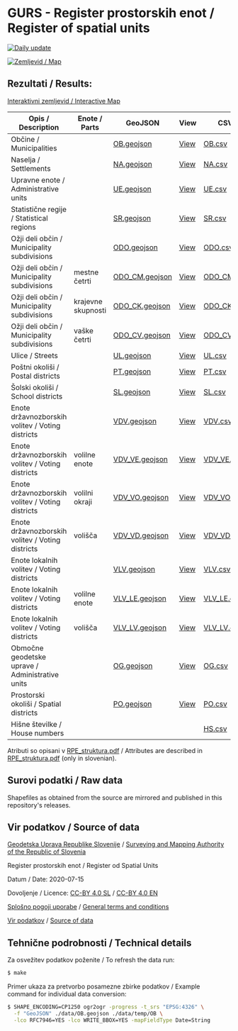 # GURS - Register prostorskih enot / Register of spatial units

[![Daily update](https://github.com/stefanb/gurs-obcine/workflows/Daily%20update/badge.svg)](https://github.com/stefanb/gurs-obcine/actions)

[![Zemljevid / Map](preview.jpg)](https://umap.openstreetmap.fr/sl/map/obcine-v-sloveniji_440646)

## Rezultati / Results:

[Interaktivni zemljevid / Interactive Map](https://umap.openstreetmap.fr/sl/map/obcine-v-sloveniji_440646)

| Opis / Description                               | Enote / Parts      | GeoJSON                                   | View                                                                                                                                               | CSV                               |
|--------------------------------------------------|--------------------|-------------------------------------------|----------------------------------------------------------------------------------------------------------------------------------------------------|-----------------------------------|
| Občine / Municipalities                          |                    | [OB.geojson](data/OB.geojson)             | [View](https://geojson.io/#data=data:text/x-url,https%3A%2F%2Fraw.githubusercontent.com%2Fstefanb%2Fgurs-rpe%2Fmaster%2Fdata%2FOB.geojson)         | [OB.csv](data/OB.csv)             |
| Naselja / Settlements                            |                    | [NA.geojson](data/NA.geojson)             | [View](https://geojson.io/#data=data:text/x-url,https%3A%2F%2Fraw.githubusercontent.com%2Fstefanb%2Fgurs-rpe%2Fmaster%2Fdata%2FNA.geojson)         | [NA.csv](data/NA.csv)             |
| Upravne enote / Administrative units             |                    | [UE.geojson](data/UE.geojson)             | [View](https://geojson.io/#data=data:text/x-url,https%3A%2F%2Fraw.githubusercontent.com%2Fstefanb%2Fgurs-rpe%2Fmaster%2Fdata%2FUE.geojson)         | [UE.csv](data/UE.csv)             |
| Statistične regije / Statistical regions         |                    | [SR.geojson](data/SR.geojson)             | [View](https://geojson.io/#data=data:text/x-url,https%3A%2F%2Fraw.githubusercontent.com%2Fstefanb%2Fgurs-rpe%2Fmaster%2Fdata%2FSR.geojson)         | [SR.csv](data/SR.csv)             |
| Ožji deli občin / Municipality subdivisions      |                    | [ODO.geojson](data/ODO.geojson)           | [View](https://geojson.io/#data=data:text/x-url,https%3A%2F%2Fraw.githubusercontent.com%2Fstefanb%2Fgurs-rpe%2Fmaster%2Fdata%2FODO.geojson)        | [ODO.csv](data/ODO.csv)           |
| Ožji deli občin / Municipality subdivisions      | mestne četrti      | [ODO_CM.geojson](data/ODO/ODO_CM.geojson) | [View](https://geojson.io/#data=data:text/x-url,https%3A%2F%2Fraw.githubusercontent.com%2Fstefanb%2Fgurs-rpe%2Fmaster%2Fdata%2FODO/ODO_CM.geojson) | [ODO_CM.csv](data/ODO/ODO_CM.csv) |
| Ožji deli občin / Municipality subdivisions      | krajevne skupnosti | [ODO_CK.geojson](data/ODO/ODO_CK.geojson) | [View](https://geojson.io/#data=data:text/x-url,https%3A%2F%2Fraw.githubusercontent.com%2Fstefanb%2Fgurs-rpe%2Fmaster%2Fdata%2FODO/ODO_CK.geojson) | [ODO_CK.csv](data/ODO/ODO_CK.csv) |
| Ožji deli občin / Municipality subdivisions      | vaške četrti       | [ODO_CV.geojson](data/ODO/ODO_CV.geojson) | [View](https://geojson.io/#data=data:text/x-url,https%3A%2F%2Fraw.githubusercontent.com%2Fstefanb%2Fgurs-rpe%2Fmaster%2Fdata%2FODO/ODO_CV.geojson) | [ODO_CV.csv](data/ODO/ODO_CV.csv) |
| Ulice / Streets                                  |                    | [UL.geojson](data/UL.geojson)             | [View](https://geojson.io/#data=data:text/x-url,https%3A%2F%2Fraw.githubusercontent.com%2Fstefanb%2Fgurs-rpe%2Fmaster%2Fdata%2FUL.geojson)         | [UL.csv](data/UL.csv)             |
| Poštni okoliši / Postal districts                |                    | [PT.geojson](data/PT.geojson)             | [View](https://geojson.io/#data=data:text/x-url,https%3A%2F%2Fraw.githubusercontent.com%2Fstefanb%2Fgurs-rpe%2Fmaster%2Fdata%2FPT.geojson)         | [PT.csv](data/PT.csv)             |
| Šolski okoliši / School districts                |                    | [SL.geojson](data/SL.geojson)             | [View](https://geojson.io/#data=data:text/x-url,https%3A%2F%2Fraw.githubusercontent.com%2Fstefanb%2Fgurs-rpe%2Fmaster%2Fdata%2FSL.geojson)         | [SL.csv](data/SL.csv)             |
| Enote državnozborskih volitev / Voting districts |                    | [VDV.geojson](data/VDV.geojson)           | [View](https://geojson.io/#data=data:text/x-url,https%3A%2F%2Fraw.githubusercontent.com%2Fstefanb%2Fgurs-rpe%2Fmaster%2Fdata%2FVDV.geojson)        | [VDV.csv](data/VDV.csv)           |
| Enote državnozborskih volitev / Voting districts | volilne enote      | [VDV_VE.geojson](data/VDV/VDV_VE.geojson) | [View](https://geojson.io/#data=data:text/x-url,https%3A%2F%2Fraw.githubusercontent.com%2Fstefanb%2Fgurs-rpe%2Fmaster%2Fdata%2FVDV/VDV_VE.geojson) | [VDV_VE.csv](data/VDV/VDV_VE.csv) |
| Enote državnozborskih volitev / Voting districts | volilni okraji     | [VDV_VO.geojson](data/VDV/VDV_VO.geojson) | [View](https://geojson.io/#data=data:text/x-url,https%3A%2F%2Fraw.githubusercontent.com%2Fstefanb%2Fgurs-rpe%2Fmaster%2Fdata%2FVDV/VDV_VO.geojson) | [VDV_VO.csv](data/VDV/VDV_VO.csv) |
| Enote državnozborskih volitev / Voting districts | volišča            | [VDV_VD.geojson](data/VDV/VDV_VD.geojson) | [View](https://geojson.io/#data=data:text/x-url,https%3A%2F%2Fraw.githubusercontent.com%2Fstefanb%2Fgurs-rpe%2Fmaster%2Fdata%2FVDV/VDV_VD.geojson) | [VDV_VD.csv](data/VDV/VDV_VD.csv) |
| Enote lokalnih volitev / Voting districts        |                    | [VLV.geojson](data/VLV.geojson)           | [View](https://geojson.io/#data=data:text/x-url,https%3A%2F%2Fraw.githubusercontent.com%2Fstefanb%2Fgurs-rpe%2Fmaster%2Fdata%2FVLV.geojson)        | [VLV.csv](data/VLV.csv)           |
| Enote lokalnih volitev / Voting districts        | volilne enote      | [VLV_LE.geojson](data/VLV/VLV_LE.geojson) | [View](https://geojson.io/#data=data:text/x-url,https%3A%2F%2Fraw.githubusercontent.com%2Fstefanb%2Fgurs-rpe%2Fmaster%2Fdata%2FVLV/VLV_LE.geojson) | [VLV_LE.csv](data/VLV/VLV_LE.csv) |
| Enote lokalnih volitev / Voting districts        | volišča            | [VLV_LV.geojson](data/VLV/VLV_LV.geojson) | [View](https://geojson.io/#data=data:text/x-url,https%3A%2F%2Fraw.githubusercontent.com%2Fstefanb%2Fgurs-rpe%2Fmaster%2Fdata%2FVLV/VLV_LV.geojson) | [VLV_LV.csv](data/VLV/VLV_LV.csv) |
| Območne geodetske uprave / Administrative units  |                    | [OG.geojson](data/OG.geojson)             | [View](https://geojson.io/#data=data:text/x-url,https%3A%2F%2Fraw.githubusercontent.com%2Fstefanb%2Fgurs-rpe%2Fmaster%2Fdata%2FOG.geojson)         | [OG.csv](data/OG.csv)             |
| Prostorski okoliši / Spatial districts           |                    | [PO.geojson](data/PO.geojson)             | [View](https://geojson.io/#data=data:text/x-url,https%3A%2F%2Fraw.githubusercontent.com%2Fstefanb%2Fgurs-rpe%2Fmaster%2Fdata%2FPO.geojson)         | [PO.csv](data/PO.csv)             |
| Hišne številke / House numbers                   |                    |                                           |                                                                                                                                                    | [HS.csv](data/HS.csv)             |

<!-- 
https://www.e-prostor.gov.si/fileadmin/struktura/sifrant_rpe_enot.htm 
-->

Atributi so opisani v [RPE_struktura.pdf](https://www.e-prostor.gov.si/fileadmin/struktura/RPE_struktura.pdf) / Attributes are described in [RPE_struktura.pdf](https://www.e-prostor.gov.si/fileadmin/struktura/RPE_struktura.pdf) (only in slovenian).

## Surovi podatki / Raw data

Shapefiles as obtained from the source are mirrored and published in this repository's releases.

## Vir podatkov / Source of data

[Geodetska Uprava Republike Slovenije](https://www.gov.si/drzavni-organi/organi-v-sestavi/geodetska-uprava/) / [Surveying and Mapping Authority of the Republic of Slovenia](https://www.gov.si/en/state-authorities/bodies-within-ministries/surveying-and-mapping-authority/)

Register prostorskih enot / Register od Spatial Units

Datum / Date: <!--TS-->2020-07-15<!--/TS-->

Dovoljenje / Licence: [CC-BY 4.0 SL](https://creativecommons.org/licenses/by/4.0/deed.sl) / [CC-BY 4.0 EN](https://creativecommons.org/licenses/by/4.0/deed)

[Splošno pogoji uporabe](https://www.e-prostor.gov.si/fileadmin/struktura/preberi_me.pdf) / [General terms and conditions](https://www.e-prostor.gov.si/fileadmin/struktura/ANG/General_terms.pdf)

[Vir podatkov](https://egp.gu.gov.si/egp) / [Source of data](https://egp.gu.gov.si/egp/?lang=en)

## Tehnične podrobnosti / Technical details

Za osvežitev podatkov poženite / To refresh the data run:

```bash
$ make
```

Primer ukaza za pretvorbo posamezne zbirke podatkov / Example command for individual data conversion:

```bash
$ SHAPE_ENCODING=CP1250 ogr2ogr -progress -t_srs "EPSG:4326" \
  -f "GeoJSON" ./data/OB.geojson ./data/temp/OB \
  -lco RFC7946=YES -lco WRITE_BBOX=YES -mapFieldType Date=String
```
